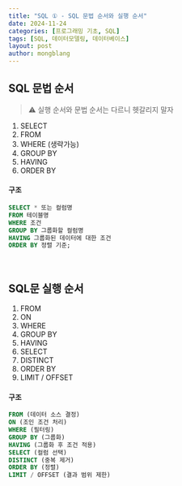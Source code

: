 ```yaml
---
title: "SQL ① - SQL 문법 순서와 실행 순서"
date: 2024-11-24 
categories: [프로그래밍 기초, SQL]
tags: [SQL, 데이터모델링, 데이터베이스]
layout: post
author: mongblang
---
```


## **SQL 문법 순서**
> ⚠️ 실행 순서와 문법 순서는 다르니 헷갈리지 말자  

1. SELECT
2. FROM
3. WHERE (생략가능)
4. GROUP BY
5. HAVING
6. ORDER BY

#### 구조  
```sql
SELECT * 또는 컬럼명  
FROM 테이블명 
WHERE 조건
GROUP BY 그룹화할 컬럼명
HAVING 그룹화된 데이터에 대한 조건
ORDER BY 정렬 기준;
```
&nbsp;  

## **SQL문 실행 순서**  

1. FROM
2. ON
3. WHERE 
4. GROUP BY 
5. HAVING 
6. SELECT 
7. DISTINCT 
8. ORDER BY 
9. LIMIT / OFFSET  

#### 구조  
```sql
FROM (데이터 소스 결정)
ON (조인 조건 처리)
WHERE (필터링)
GROUP BY (그룹화)
HAVING (그룹화 후 조건 적용)
SELECT (컬럼 선택)
DISTINCT (중복 제거)
ORDER BY (정렬)
LIMIT / OFFSET (결과 범위 제한)
```  
&nbsp;  
&nbsp;      

